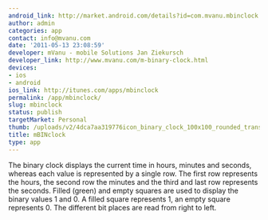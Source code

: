 ```yaml
---
android_link: http://market.android.com/details?id=com.mvanu.mbinclock
author: admin
categories: app
contact: info@mvanu.com
date: '2011-05-13 23:08:59'
developer: mVanu - mobile Solutions Jan Ziekursch
developer_link: http://www.mvanu.com/m-binary-clock.html
devices: 
- ios
- android
ios_link: http://itunes.com/apps/mbinclock
permalink: /app/mbinclock/
slug: mbinclock
status: publish
targetMarket: Personal
thumb: /uploads/v2/4dca7aa319776icon_binary_clock_100x100_rounded_transparent.png
title: mBINclock
type: app
---
```


The binary clock displays the current time in hours, minutes and seconds, whereas each value is represented by a single row. The first row represents the hours, the second row the minutes and the third and last row represents the seconds. Filled (green) and empty squares are used to display the binary values 1 and 0. A filled square represents 1, an empty square represents 0. The different bit places are read from right to left.